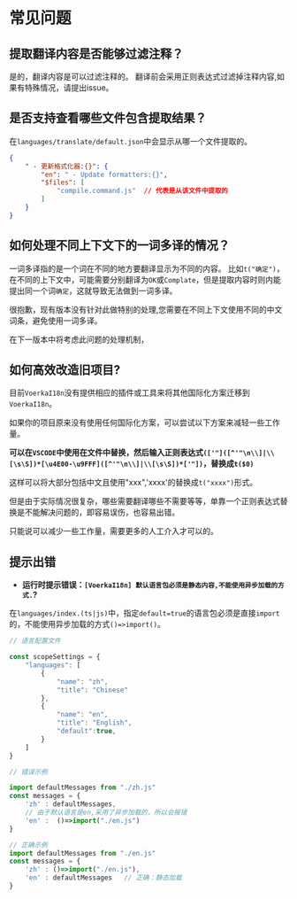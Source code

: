 # 常见问题<!-- {docsify-ignore-all} -->

## 提取翻译内容是否能够过滤注释？

是的，翻译内容是可以过滤注释的。
翻译前会采用正则表达式过滤掉注释内容,如果有特殊情况，请提出issue。

## 是否支持查看哪些文件包含提取结果？

在`languages/translate/default.json`中会显示从哪一个文件提取的。

```json
{
    " - 更新格式化器:{}": {
        "en": " - Update formatters:{}",
        "$files": [
            "compile.command.js"  // 代表是从该文件中提取的
        ]
    }
}
```
## 如何处理不同上下文下的一词多译的情况？

一词多译指的是一个词在不同的地方要翻译显示为不同的内容。
比如`t("确定")`，在不同的上下文中，可能需要分别翻译为`OK`或`Complate`，但是提取内容时则内能提出同一个词`确定`，这就导致无法做到一词多译。

很抱歉，现有版本没有针对此做特别的处理,您需要在不同上下文使用不同的中文词条，避免使用一词多译。

在下一版本中将考虑此问题的处理机制，


## 如何高效改造旧项目?

目前`VoerkaI18n`没有提供相应的插件或工具来将其他国际化方案迁移到`VoerkaI18n`。

如果你的项目原来没有使用任何国际化方案，可以尝试以下方案来减轻一些工作量。

**可以在`VSCODE`中使用在文件中替换，然后输入正则表达式`(['"]([^'"\n\\]|\\[\s\S])*[\u4E00-\u9FFF]([^'"\n\\]|\\[\s\S])*['"])`，替换成`t($0)`**

这样可以将大部分包括中文且使用"xxx",'xxxx'的替换成`t("xxxx")`形式。

但是由于实际情况很复杂，哪些需要翻译哪些不需要等等，单靠一个正则表达式替换是不能解决问题的，即容易误伤，也容易出错。

只能说可以减少一些工作量，需要更多的人工介入才可以的。


## 提示出错

- **运行时提示错误：`[VoerkaI18n] 默认语言包必须是静态内容,不能使用异步加载的方式.`?**

在`languages/index.(ts|js)`中，指定`default=true`的语言包必须是直接`import`的，不能使用异步加载的方式`()=>import()`。

```ts
// 语言配置文件

const scopeSettings = {
    "languages": [
        {
            "name": "zh",
            "title": "Chinese"
        },
        {
            "name": "en",
            "title": "English",
            "default":true, 
        } 
    ] 
}

// 错误示例

import defaultMessages from "./zh.js"  
const messages = {
    'zh' : defaultMessages,
    // 由于默认语言是en,采用了异步加载的，所以会报错
	'en' :  ()=>import("./en.js") 
}

// 正确示例
import defaultMessages from "./en.js"  
const messages = {
    'zh' : ()=>import("./en.js"),
	'en' : defaultMessages   // 正确：静态加载
}


```





